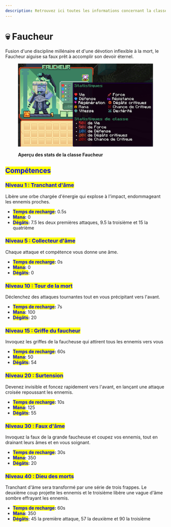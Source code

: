 ```yaml
---
description: Retrouvez ici toutes les informations concernant la classe Faucher
---
```


# 💀 Faucheur

Fusion d'une discipline millénaire et d'une dévotion inflexible à la mort, le Faucheur aiguise sa faux prêt à accomplir son devoir éternel.

<figure><img src="../../.gitbook/assets/2025-01-13_13.25.32.png" alt=""><figcaption><p><strong>Aperçu des stats de la classe Faucheur</strong></p></figcaption></figure>

## <mark style="color:blue;">Compétences</mark>

### <mark style="color:blue;">N</mark><mark style="color:blue;">**iveau 1 : Tranchant d'âme**</mark>

Libère une orbe chargée d'énergie qui explose à l'impact, endommageant les ennemis proches.

* <mark style="color:blue;">**Temps de recharge**</mark>**:** 0.5s
* <mark style="color:blue;">**Mana**</mark>**:** 0
* <mark style="color:blue;">**Dégâts**</mark>**:** 7.5 les deux premières attaques, 9.5 la troisième et 15 la quatrième

### <mark style="color:blue;">N</mark><mark style="color:blue;">**iveau 5 : Collecteur d'âme**</mark>

Chaque attaque et compétence vous donne une âme.

* <mark style="color:blue;">**Temps de recharge**</mark>**:** 0s
* <mark style="color:blue;">**Mana**</mark>**:** 0
* <mark style="color:blue;">**Dégâts**</mark>**:** 0

### <mark style="color:blue;">N</mark><mark style="color:blue;">**iveau 10 : Tour de la mort**</mark>

Déclenchez des attaques tournantes tout en vous précipitant vers l'avant.

* <mark style="color:blue;">**Temps de recharge**</mark>**:** 7s
* <mark style="color:blue;">**Mana**</mark>**:** 100
* <mark style="color:blue;">**Dégâts**</mark>**:** 20

### <mark style="color:blue;">N</mark><mark style="color:blue;">**iveau 15 : Griffe du faucheur**</mark>

Invoquez les griffes de la faucheuse qui attirent tous les ennemis vers vous

* <mark style="color:blue;">**Temps de recharge**</mark>**:** 60s
* <mark style="color:blue;">**Mana**</mark>**:** 50
* <mark style="color:blue;">**Dégâts**</mark>**:** 54

### <mark style="color:blue;">N</mark><mark style="color:blue;">**iveau 20 : Surtension**</mark>

Devenez invisible et foncez rapidement vers l'avant, en lançant une attaque croisée repoussant les ennemis.

* <mark style="color:blue;">**Temps de recharge**</mark>**:** 10s
* <mark style="color:blue;">**Mana**</mark>**:** 125
* <mark style="color:blue;">**Dégâts**</mark>**:** 55

### <mark style="color:blue;">N</mark><mark style="color:blue;">**iveau 30 : Faux d'âme**</mark>

Invoquez la faux de la grande faucheuse et coupez vos ennemis, tout en drainant leurs âmes et en vous soignant.

* <mark style="color:blue;">**Temps de recharge**</mark>**:** 30s
* <mark style="color:blue;">**Mana**</mark>**:** 350
* <mark style="color:blue;">**Dégâts**</mark>**:** 20

### <mark style="color:blue;">N</mark><mark style="color:blue;">**iveau 40 : Dieu des morts**</mark>

Tranchant d'âme sera transformé par une série de trois frappes. Le deuxième coup projette les ennemis et le troisième libère une vague d'âme sombre effrayant les ennemis.

* <mark style="color:blue;">**Temps de recharge**</mark>**:** 60s
* <mark style="color:blue;">**Mana**</mark>**:** 350
* <mark style="color:blue;">**Dégâts**</mark>**:** 45 la première attaque, 57 la deuxième et 90 la troisième
